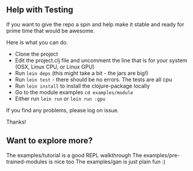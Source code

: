 <!--- Licensed to the Apache Software Foundation (ASF) under one -->
<!--- or more contributor license agreements.  See the NOTICE file -->
<!--- distributed with this work for additional information -->
<!--- regarding copyright ownership.  The ASF licenses this file -->
<!--- to you under the Apache License, Version 2.0 (the -->
<!--- "License"); you may not use this file except in compliance -->
<!--- with the License.  You may obtain a copy of the License at -->

<!---   http://www.apache.org/licenses/LICENSE-2.0 -->

<!--- Unless required by applicable law or agreed to in writing, -->
<!--- software distributed under the License is distributed on an -->
<!--- "AS IS" BASIS, WITHOUT WARRANTIES OR CONDITIONS OF ANY -->
<!--- KIND, either express or implied.  See the License for the -->
<!--- specific language governing permissions and limitations -->
<!--- under the License. -->

## Help with Testing

If you want to give the repo a spin and help make it stable and ready for prime time that would be awesome.

Here is what you can do.

* Clone the project
* Edit the project.clj file and uncomment the line that is for your system (OSX, Linux CPU, or Linux GPU)
* Run `lein deps` (this might take a bit - the jars are big!)
* Run `lein test` - there should be no errors. The tests are all cpu
* Run `lein install` to install the clojure-package locally
* Go to the module examples `cd examples/module`
* Either run `lein run` or `lein run :gpu`

If you find any problems, please log on issue.

Thanks!

## Want to explore more?

The examples/tutorial is a good REPL walkthrough
The examples/pre-trained-modules is nice too
The examples/gan is just plain fun :)
